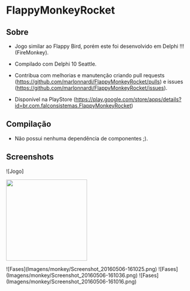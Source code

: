 # FlappyMonkeyRocket

## Sobre

  * Jogo similar ao Flappy Bird, porém este foi desenvolvido em Delphi !!! (FireMonkey).
  
  * Compilado com Delphi 10 Seattle.
  
  * Contribua com melhorias e manutenção criando pull requests (https://github.com/marlonnardi/FlappyMonkeyRocket/pulls) e issues (https://github.com/marlonnardi/FlappyMonkeyRocket/issues).
  
  * Disponível na PlayStore (https://play.google.com/store/apps/details?id=br.com.falconsistemas.FlappyMonkeyRocket)

## Compilação

  * Não possui nenhuma dependência de componentes ;).

## Screenshots


![Jogo]
<p align="left">
  <img src="Imagens/monkey/flappymonkeyrocket144.png"height="220px" style="margin: 0 auto;"/>
  </a>
</p>
![Fases](Imagens/monkey/Screenshot_20160506-161025.png)
![Fases](Imagens/monkey/Screenshot_20160506-161036.png)
![Fases](Imagens/monkey/Screenshot_20160506-161016.png)
